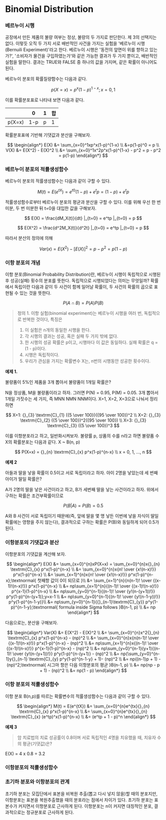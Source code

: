 # Binomial Distribution

### 베르누이 시행

공장에서 만든 제품의 불량 여부는 정상, 불량의 두 가지로 판단한다. 제 3의 선택지는 없다. 이렇듯 오직 두 가지 서로 배반적인 사건을 가지는 실험을 '베르누이 시행(Bernuili Experiment)'라고 한다. 베르누이 시행은 '동전의 앞면이 위를 향하고 있는가?', '소비자가 물건을 구입하였는가'와 같은 가능한 결과가 두 가지 뿐이고, 배반적인 실험을 말한다. 결과는 TRUE와 FALSE 중 하나의 값을 가지며, 같은 확률이 아니어도 된다.

베르누이 분포의 확률질량함수는 다음과 같다.

$$
p(X=x)=p^x(1-p)^{1-x}; x=0,1
$$

이를 확률분포표로 나타내 보면 다음과 같다.

|        | 0   | 1 | 합 |
| ------ | --- | - | - |
| p(X=x) | 1-p | p | 1 |

확률분포표에 기반해 기댓값과 분산을 구해보자.

$$
\begin{align*} E(X) &= \sum_{x=0}^1xp^x(1-p)^{1-x} \\ &=p(1-p)^0 = p \\ V(X) &= E(X^2) - E(X)^2 \\ &= \sum_{x=0}^1x^2p^x(1-p)^{1-x} - p^2 = p - p^2 = p(1-p) \end{align*}
$$

### 베르누이 분포의 적률생성함수

베르누이 분포의 적률생성함수는 다음과 같이 구할 수 있다.

$$
M(t) = E(e^{tX}) = e^{t0}(1-p) + e^{t}p = (1-p) + e^tp
$$

적률생성함수로부터 베르누이 분포의 평균과 분산을 구할 수 있다. 이를 위해 우선 한 번 미분, 두 번 미분한 뒤 t=0을 대입한 값을 구해보자.

$$
E(X) = \frac{dM_X(t)}{dt} |_{t=0} = e^tp |_{t=0} = p
$$

$$
E(X^2) = \frac{d^2M_X(t)}{d^2t} |_{t=0} = e^tp |_{t=0} = p
$$

따라서 분산의 정의에 의해

$$
Var(x) = E(X^2) - [E(X)]^2 = p - p^2 = p(1-p)
$$

### 이항 분포의 개념

이항 분포(Binomial Probability Distribution)란, 베르누이 시행이 독립적으로 시행된 후 성공(실패) 횟수의 분포를 뜻한다. 독립적으로 시행되었다는 의미는 무엇일까? 확률에서 독립이란 다음과 같이 두 사건이 함께 일어날 확률이, 두 사건의 확률의 곱으로 표현될 수 있는 것을 뜻한다.

$$
P(A \cap B) = P(A)P(B)
$$

> 정의 1. 이항 실험(binomial experiment)는 베르누이 시행을 여러 번, 독립적으로 반복한 것이다, 특징은
>
> 1. 이 실험은 n개의 동일한 시행을 한다.
> 2. 각 시행의 결과는 성공, 혹은 실패 두 가지 밖에 없다.
> 3. 한 시행의 성공 확률은 p이고, 시행마다 이 값은 동일하다. 실패 확률은 q = (1 - p)이다.
> 4. 시행은 독립적이다.
> 5. 우리가 관심을 가지는 확률변수 X는, n번의 시행동안 성공한 횟수이다.

**예제 1.**

불량품이 5%인 제품을 3개 뽑아서 불량품이 1개일 확률은?

N을 정상품, M을 불량품이라고 하자. 그러면 P(N) = 0.95, P(M) = 0.05. 3개 뽑아서 1개일 가짓수는 세 가지, 즉 MNN NMN NNM이다. X=1, X=2, X=3으로 나눠서 정리하면

$$
X=1: {}_{3} \textrm{C}_{1} ({5 \over 100})({95 \over 100})^2 \\ X=2: {}_{3} \textrm{C}_{2} ({5 \over 100})^2({95 \over 100}) \\ X=3: {}_{3} \textrm{C}_{3} ({5 \over 100})^3
$$

이를 이항분포라고 하고, 일반화시켜보자. 불량률 p, 상품의 수를 n라고 하면 불량품 수 X의 확률분포는 다음과 같다. X \~ B(n, p)

$$
P(X=x) = {}_{n} \textrm{C}_{x} p^x(1-p)^{n-x} \\ x = 0, 1, ..., n
$$

**예제 2**

아들과 딸을 낳을 확률이 0.5이고 서로 독립이라고 하자. 아이 2명을 낳았는데 세 번째 아이가 딸일 확률은?

A가 2명의 딸을 낳은 사건이라고 하고, B가 세번째 딸을 낳는 사건이라고 하자. 위에서 구하는 확률은 조건부확률이므로

$$
P(B|A) = P(B) = 0.5
$$

A와 B 사건이 서로 독립이기 때문에(즉, 앞에 딸을 몇 명 낳든 이번에 낳을 자식이 딸일 확률에는 영향을 주지 않는다), 결과적으로 구하는 확률은 P(B)와 동일하게 되어 0.5가 된다.

### **이항분포의 기댓값과 분산**

이항분포의 기댓값을 계산해 보자.

$$
\begin{align*} E(X) &= \sum_{x=0}^{n}xP(X=x) = \sum_{x=0}^{n}x{}_{n} \textrm{C}_{x} p^x(1-p)^{n-x} \\ &= \sum_{x=0}^{n}x{n! \over {x!(n-x)!}} p^x(1-p)^{n-x} \\ &= \sum_{x=1}^{n}x{n! \over {x!(n-x)!}} p^x(1-p)^{n-x};\textnormal{ 첫째항 값이 0이 되므로 }\\ &= \sum_{x=1}^{n}{n(n-1)! \over {(x-1)!(n-x)!}} p^x(1-p)^{n-x} \\ &= np\sum_{x=1}^{n}{(n-1)! \over {(x-1)!(n-x)!}} p^{x-1}(1-p)^{n-x} \\ &= np\sum_{y=0}^{n-1}{(n-1)! \over {y!(n-(y+1))!}} p^y(1-p)^{n-(y+1)};y=x-1 \\ &= np\sum_{y=0}^{n-1}{(n-1)! \over {y!(n-1-y))!}} p^y(1-p)^{n-1-y)}\\ &= np\sum_{y=0}^{n-1}{{}_{n-1}\textrm{C}_{y}} p^y(1-p)^{n-1-y};\textnormal{ formula inside Sigma follows }B(n-1, p) \\ &= np \end{align*}
$$

다음으로는, 분산을 구해보자.

$$
\begin{align*} Var(X) &= E(X^2) - E(X)^2 \\ &= \sum_{x=0}^{n}x^2{}_{n} \textrm{C}_{x} p^x(1-p)^{n-x} - (np)^2 \\ &= \sum_{x=0}^{n}x{n(n-1)! \over {(x-1)!(n-x)!}} p^x(1-p)^{n-x} - (np)^2 \\ &= np\sum_{x=1}^{n}x{(n-1)! \over {(x-1)!(n-x)!}} p^{x-1}(1-p)^{n-x} - (np)^2 \\ &= np\sum_{y=0}^{n-1}(y+1){(n-1)! \over {y!(n-(y+1))!}} p^y(1-p)^{n-(y+1)} - (np)^2 \\ &= np(\sum_{y=0}^{n-1}y{}_{n-1} \textrm{C}_{y} p^y(1-p)^{n-1-y} + 1)- (np)^2 \\ &= np((n-1)p + 1) - (np)^2;\textnormal{ 시그마 항은 다음 이항분포의 평균 }B(n-1, p) \\ &= np(np - p + 1) - (np)^2 \\ &= np(1 - p) \end{align*}
$$

### 이항 분포의 적률생성함수

이항 분포 B(n,p)를 따르는 확률변수의 적률생성함수는 다음과 같이 구할 수 있다.

$$
\begin{align*}
M(t) = E(e^{tX}) &= \sum_{x=0}^{n}e^{tx}{}_{n} \textrm{C}_{x} p^x(1-p)^{n-x} \\
&= \sum_{x=0}^{n}e^{tx}{}_{n} \textrm{C}_{x} (e^tp)^x(1-p)^{n-x} \\
&= (e^tp + 1 - p)^n
\end{align*}
$$



**예제 3**

> 암 치료법의 치료 성공률이 0.8이며 서로 독립적인 4명을 치유했을 때, 치유자 수의 평균(기댓값)은?

E(X) = 4 x 0.8 = 3.2

### 이항분포의 적률생성함수



### **초기하 분포와 이항분포의 관계**

초기하 분포는 모집단에서 표본을 비복원 추출(뽑고 다시 넣지 않을)할 때의 분포지만, 이항분포는 표본을 복원추출했을 때의 분포라는 점에서 차이가 있다. 초기하 분포는 표본수가 커지면서 이항분포로 근사하게 된다. 이항분포는 n이 커지면 대칭적인 분포, 결과적으로는 정규분포로 근사하게 된다.
